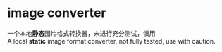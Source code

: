# image converter

一个本地**静态**图片格式转换器，未进行充分测试，慎用  
A local **static** image format converter, not fully tested, use with caution.
